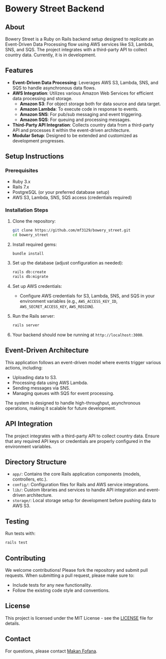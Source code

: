 
# Bowery Street Backend

## About

Bowery Street is a Ruby on Rails backend setup designed to replicate an Event-Driven Data Processing flow using AWS services like S3, Lambda, SNS, and SQS. The project integrates with a third-party API to collect country data. Currently, it is in development.

## Features

- **Event-Driven Data Processing**: Leverages AWS S3, Lambda, SNS, and SQS to handle asynchronous data flows.
- **AWS Integration**: Utilizes various Amazon Web Services for efficient data processing and storage.
  - **Amazon S3**: For object storage both for data source and data target.
  - **Amazon Lambda**: To execute code in response to events.
  - **Amazon SNS**: For pub/sub messaging and event triggering.
  - **Amazon SQS**: For queuing and processing messages.
- **Third-Party API Integration**: Collects country data from a third-party API and processes it within the event-driven architecture.
- **Modular Setup**: Designed to be extended and customized as development progresses.

## Setup Instructions

### Prerequisites

- Ruby 3.x
- Rails 7.x
- PostgreSQL (or your preferred database setup)
- AWS S3, Lambda, SNS, SQS access (credentials required)

### Installation Steps

1. Clone the repository:
   ```bash
   git clone https://github.com/mf3129/bowery_street.git
   cd bowery_street
   ```

2. Install required gems:
   ```bash
   bundle install
   ```

3. Set up the database (adjust configuration as needed):
   ```bash
   rails db:create
   rails db:migrate
   ```

4. Set up AWS credentials:
   - Configure AWS credentials for S3, Lambda, SNS, and SQS in your environment variables (e.g., `AWS_ACCESS_KEY_ID`, `AWS_SECRET_ACCESS_KEY`, `AWS_REGION`).
   
5. Run the Rails server:
   ```bash
   rails server
   ```

6. Your backend should now be running at `http://localhost:3000`.

## Event-Driven Architecture

This application follows an event-driven model where events trigger various actions, including:

- Uploading data to S3.
- Processing data using AWS Lambda.
- Sending messages via SNS.
- Managing queues with SQS for event processing.

The system is designed to handle high-throughput, asynchronous operations, making it scalable for future development.

## API Integration

The project integrates with a third-party API to collect country data. Ensure that any required API keys or credentials are properly configured in the environment variables.

## Directory Structure

- `app/`: Contains the core Rails application components (models, controllers, etc.).
- `config/`: Configuration files for Rails and AWS service integrations.
- `lib/`: Custom libraries and services to handle API integration and event-driven architecture.
- `storage/`: Local storage setup for development before pushing data to AWS S3.

## Testing

Run tests with:
```bash
rails test
```

## Contributing

We welcome contributions! Please fork the repository and submit pull requests. When submitting a pull request, please make sure to:

- Include tests for any new functionality.
- Follow the existing code style and conventions.

## License

This project is licensed under the MIT License - see the [LICENSE](LICENSE) file for details.

## Contact

For questions, please contact [Makan Fofana](mailto:fofanamaka86@gmail.com).

